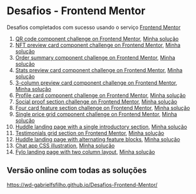 # Desafios - Frontend Mentor

Desafios completados com sucesso usando o serviço [Frontend Mentor](https://www.frontendmentor.io)

1. [QR code component challenge on Frontend Mentor](https://www.frontendmentor.io/challenges/qr-code-component-iux_sIO_H), [Minha solução](https://github.com/wd-gabrielfsfilho/Desafios-Frontend-Mentor/tree/main/1%20-%20QR%20code%20component)
2. [NFT preview card component challenge on Frontend Mentor](https://www.frontendmentor.io/challenges/nft-preview-card-component-SbdUL_w0U), [Minha solução](https://github.com/wd-gabrielfsfilho/Desafios-Frontend-Mentor/tree/main/2%20-%20nft-preview-card-component-main)
3. [Order summary component challenge on Frontend Mentor](https://www.frontendmentor.io/challenges/order-summary-component-QlPmajDUj), [Minha solução](https://github.com/wd-gabrielfsfilho/Desafios-Frontend-Mentor/tree/main/3%20-%20order-summary-component-main)
4. [Stats preview card component challenge on Frontend Mentor](https://www.frontendmentor.io/challenges/stats-preview-card-component-8JqbgoU62), [Minha solução](https://github.com/wd-gabrielfsfilho/Desafios-Frontend-Mentor/tree/main/4%20-%20stats-preview-card-component-main)
5. [3-column preview card component challenge on Frontend Mentor](https://www.frontendmentor.io/challenges/3column-preview-card-component-pH92eAR2-), [Minha solução](https://github.com/wd-gabrielfsfilho/Desafios-Frontend-Mentor/tree/main/5%20-%20column-preview-card-component-main)
6. [Profile card component challenge on Frontend Mentor](https://www.frontendmentor.io/challenges/profile-card-component-cfArpWshJ), [Minha solução](https://github.com/wd-gabrielfsfilho/Desafios-Frontend-Mentor/tree/main/6%20-%20profile-card-component-main)
7. [Social proof section challenge on Frontend Mentor](https://www.frontendmentor.io/challenges/social-proof-section-6e0qTv_bA), [Minha solução](https://github.com/wd-gabrielfsfilho/Desafios-Frontend-Mentor/tree/main/7%20-%20social-proof-section-master)
8. [Four card feature section challenge on Frontend Mentor](https://www.frontendmentor.io/challenges/four-card-feature-section-weK1eFYK), [Minha solução](https://wd-gabrielfsfilho.github.io/Desafios-Frontend-Mentor/8%20-%20four-card-feature-section-master)
9. [Single price grid component challenge on Frontend Mentor](https://www.frontendmentor.io/challenges/single-price-grid-component-5ce41129d0ff452fec5abbbc), [Minha solução](https://wd-gabrielfsfilho.github.io/Desafios-Frontend-Mentor/9%20-%20single-price-grid-component-master)
10. [Huddle landing page with a single introductory section](https://www.frontendmentor.io/challenges/huddle-landing-page-with-a-single-introductory-section-B_2Wvxgi0), [Minha solução](https://wd-gabrielfsfilho.github.io/Desafios-Frontend-Mentor/10%20-%20huddle-landing-page-with-single-introductory-section-master)
11. [Testimonials grid section on Frontend Mentor](https://www.frontendmentor.io/challenges/testimonials-grid-section-Nnw6J7Un7), [Minha solução](https://wd-gabrielfsfilho.github.io/Desafios-Frontend-Mentor/11%20-%20testimonials-grid-section-main)
12. [Huddle landing page with alternating feature blocks](https://www.frontendmentor.io/challenges/huddle-landing-page-with-alternating-feature-blocks-5ca5f5981e82137ec91a5100), [Minha solução](https://wd-gabrielfsfilho.github.io/Desafios-Frontend-Mentor/12%20-%20huddle-landing-page-with-alternating-feature-blocks-master)
13. [Chat app CSS illustration](https://www.frontendmentor.io/challenges/chat-app-css-illustration-O5auMkFqY), [Minha solução](https://wd-gabrielfsfilho.github.io/Desafios-Frontend-Mentor/13%20-%20chat-app-css-illustration-master)
14. [Fylo landing page with two column layout](https://www.frontendmentor.io/challenges/fylo-landing-page-with-two-column-layout-5ca5ef041e82137ec91a50f5), [Minha solução](https://wd-gabrielfsfilho.github.io/Desafios-Frontend-Mentor/13%20-%20chat-app-css-illustration-master)

## Versão online com todas as soluções

<a href="https://wd-gabrielfsfilho.github.io/Desafios-Frontend-Mentor/" target="_blank">https://wd-gabrielfsfilho.github.io/Desafios-Frontend-Mentor/</a>
